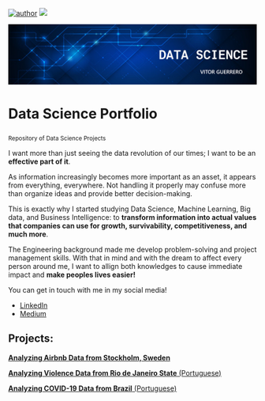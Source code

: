 [![author](https://img.shields.io/badge/author-vitorguerrero-red)](https://www.linkedin.com/in/vitorsallesguerrero07/) [![](https://img.shields.io/badge/python-3.7+-blue.svg)](https://www.python.org/downloads/release/python-365/)

<p align="center">
  <img src="BANNER.png" >
</p>

# Data Science Portfolio
<sub>Repository of Data Science Projects</sub>

I want more than just seeing the data revolution of our times; I want to be an **effective part of it**.

As information increasingly becomes more important as an asset, it appears from everything, everywhere. Not handling it properly may confuse more than organize ideas and provide better decision-making.

This is exactly why I started studying Data Science, Machine Learning, Big data, and Business Intelligence: to **transform information into actual values that companies can use for growth, survivability, competitiveness, and much more**.

The Engineering background made me develop problem-solving and project management skills. With that in mind and with the dream to affect every person around me, I want to allign both knowledges to cause immediate impact and **make peoples lives easier!**

You can get in touch with me in my social media!

* [LinkedIn](https://www.linkedin.com/in/vitorsallesguerrero07/)
* [Medium](https://medium.com/@vsguerrero1997)

## Projects:
[**Analyzing Airbnb Data from Stockholm, Sweden**](https://github.com/VGuerrero07/Data_Science/blob/master/Analyzing_Airbnb_Data.ipynb)

[**Analyzing Violence Data from Rio de Janeiro State** (Portuguese)](https://github.com/VGuerrero07/Data_Science/blob/master/An%C3%A1lise_de_Dados_de_Viol%C3%AAncia_do_RJ.ipynb)

[**Analyzing COVID-19 Data from Brazil** (Portuguese)](https://github.com/VGuerrero07/Data_Science/blob/master/COVID_19_no_Brasil_Estudo_de_Caso.ipynb)
